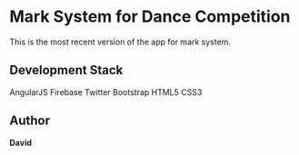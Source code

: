 # Mark System for Dance Competition

This is the most recent version of the app for mark system.

## Development Stack
AngularJS
Firebase
Twitter Bootstrap
HTML5
CSS3

## Author

<b>David</b>
